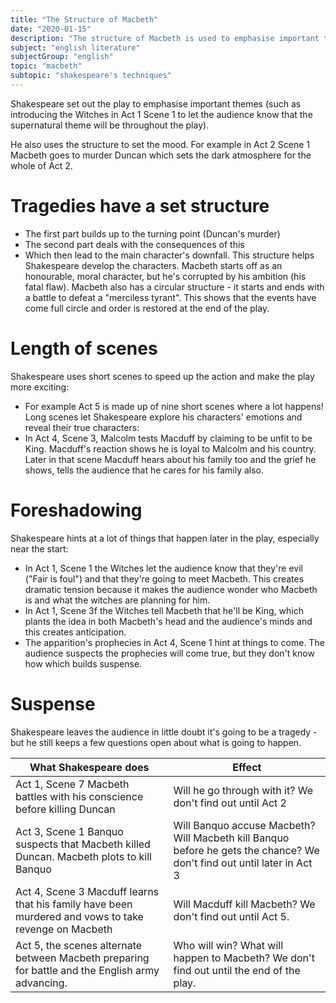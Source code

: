 ```yaml
---
title: "The Structure of Macbeth"
date: "2020-01-15"
description: "The structure of Macbeth is used to emphasise important themes as well as to set the mood and tone for that section of the play."
subject: "english literature"
subjectGroup: "english"
topic: "macbeth"
subtopic: "shakespeare's techniques"
---
```


Shakespeare set out the play to emphasise important themes (such as introducing the Witches in Act 1 Scene 1 to let the audience know that the supernatural theme will be throughout the play).

He also uses the structure to set the mood. For example in Act 2 Scene 1 Macbeth goes to murder Duncan which sets the dark atmosphere for the whole of Act 2.

# Tragedies have a set structure
- The first part builds up to the turning point (Duncan's murder)
- The second part deals with the consequences of this
- Which then lead to the main character's downfall.
This structure helps Shakespeare develop the characters. Macbeth starts off as an honourable, moral character, but he's corrupted by his ambition (his fatal flaw). Macbeth also has a circular structure - it starts and ends with a battle to defeat a "merciless tyrant". This shows that the events have come full circle and order is restored at the end of the play.

# Length of scenes
Shakespeare uses short scenes to speed up the action and make the play more exciting:
- For example Act 5 is made up of nine short scenes where a lot happens!
Long scenes let Shakespeare explore his characters' emotions and reveal their true characters:
- In Act 4, Scene 3, Malcolm tests Macduff by claiming to be unfit to be King. Macduff's reaction shows he is loyal to Malcolm and his country. Later in that scene Macduff hears about his family too and the grief he shows, tells the audience that he cares for his family also.

# Foreshadowing
Shakespeare hints at a lot of things that happen later in the play, especially near the start:
- In Act 1, Scene 1 the Witches let the audience know that they're evil ("Fair is foul") and that they're going to meet Macbeth. This creates dramatic tension because it makes the audience wonder who Macbeth is and what the witches are planning for him.
- In Act 1, Scene 3f the Witches tell Macbeth that he'll be King, which plants the idea in both Macbeth's head and the audience's minds and this creates anticipation.
- The apparition's prophecies in Act 4, Scene 1 hint at things to come. The audience suspects the prophecies will come true, but they don't know how which builds suspense.

# Suspense
Shakespeare leaves the audience in little doubt it's going to be a tragedy - but he still keeps a few questions open about what is going to happen.

| What Shakespeare does                                                                                | Effect                                                                                                                 |
| ---------------------------------------------------------------------------------------------------- | ---------------------------------------------------------------------------------------------------------------------- |
| Act 1, Scene 7 Macbeth battles with his conscience before killing Duncan                             | Will he go through with it? We don't find out until Act 2                                                              |
| Act 3, Scene 1 Banquo suspects that Macbeth killed Duncan. Macbeth plots to kill Banquo              | Will Banquo accuse Macbeth? Will Macbeth kill Banquo before he gets the chance? We don't find out until later in Act 3 |
| Act 4, Scene 3 Macduff learns that his family have been murdered and vows to take revenge on Macbeth | Will Macduff kill Macbeth? We don't find out until Act 5.                                                              |
| Act 5, the scenes alternate between Macbeth preparing for battle and the English army advancing.     | Who will win? What will happen to Macbeth? We don't find out until the end of the play.                                |
